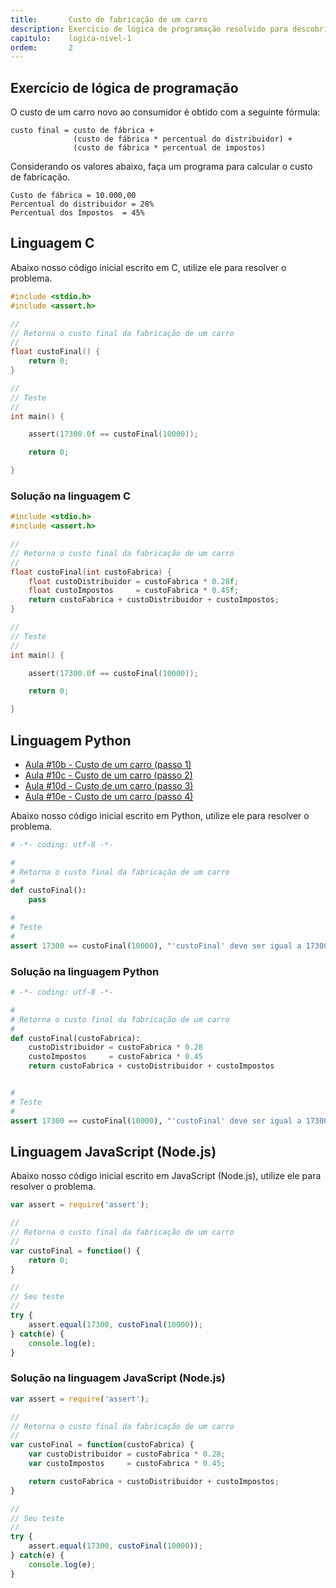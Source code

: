 ```yaml
---
title:       Custo de fabricação de um carro
description: Exercício de lógica de programação resolvido para descobrir o custo final de um carro.
capitulo:    logica-nivel-1
ordem:       2
---
```




Exercício de lógica de programação
---

O custo de um carro novo ao consumidor é obtido com a seguinte fórmula:

    custo final = custo de fábrica +
                  (custo de fábrica * percentual do distribuidor) +
                  (custo de fábrica * percentual de impostos)

Considerando os valores abaixo, faça um programa para calcular o custo de fabricação.

    Custo de fábrica = 10.000,00
    Percentual do distribuidor = 28%
    Percentual dos Impostos  = 45%





Linguagem C
---

Abaixo nosso código inicial escrito em C, utilize ele para resolver o problema.

```c
#include <stdio.h>
#include <assert.h>

//
// Retorna o custo final da fabricação de um carro
//
float custoFinal() {
    return 0;
}

//
// Teste
//
int main() {

    assert(17300.0f == custoFinal(10000));

    return 0;

}
```

### Solução na linguagem C

```c
#include <stdio.h>
#include <assert.h>

//
// Retorna o custo final da fabricação de um carro
//
float custoFinal(int custoFabrica) {
    float custoDistribuidor = custoFabrica * 0.28f;
    float custoImpostos     = custoFabrica * 0.45f;
    return custoFabrica + custoDistribuidor + custoImpostos;
}

//
// Teste
//
int main() {

    assert(17300.0f == custoFinal(10000));

    return 0;

}
```


Linguagem Python
---

+ [Aula #10b - Custo de um carro (passo 1)](https://youtu.be/vxSavEbacFE)
+ [Aula #10c - Custo de um carro (passo 2)](https://youtu.be/NoXGWVmt6w4)
+ [Aula #10d - Custo de um carro (passo 3)](https://youtu.be/nAVlUE_bn0U)
+ [Aula #10e - Custo de um carro (passo 4)](https://youtu.be/eR8LQgcktag)

Abaixo nosso código inicial escrito em Python, utilize ele para resolver o problema.

```python
# -*- coding: utf-8 -*-

#
# Retorna o custo final da fabricação de um carro
#
def custoFinal():
    pass

#
# Teste
#
assert 17300 == custoFinal(10000), "'custoFinal' deve ser igual a 17300"
```


### Solução na linguagem Python

```python
# -*- coding: utf-8 -*-

#
# Retorna o custo final da fabricação de um carro
#
def custoFinal(custoFabrica):
    custoDistribuidor = custoFabrica * 0.28
    custoImpostos     = custoFabrica * 0.45
    return custoFabrica + custoDistribuidor + custoImpostos


#
# Teste
#
assert 17300 == custoFinal(10000), "'custoFinal' deve ser igual a 17300"
```



Linguagem JavaScript (Node.js)
---

Abaixo nosso código inicial escrito em JavaScript (Node.js), utilize ele para resolver o problema.


```javascript
var assert = require('assert');

//
// Retorna o custo final da fabricação de um carro
//
var custoFinal = function() {
    return 0;
}

//
// Seu teste
//
try {
    assert.equal(17300, custoFinal(10000));
} catch(e) {
    console.log(e);
}
```


### Solução na linguagem JavaScript (Node.js)


```javascript
var assert = require('assert');

//
// Retorna o custo final da fabricação de um carro
//
var custoFinal = function(custoFabrica) {
    var custoDistribuidor = custoFabrica * 0.28;
    var custoImpostos     = custoFabrica * 0.45;

    return custoFabrica + custoDistribuidor + custoImpostos;
}

//
// Seu teste
//
try {
    assert.equal(17300, custoFinal(10000));
} catch(e) {
    console.log(e);
}
```

